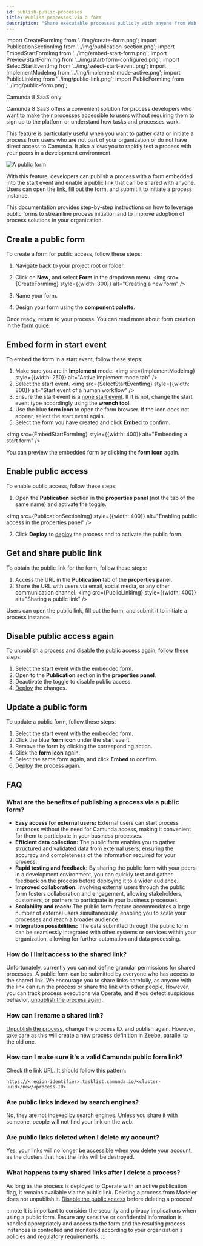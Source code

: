 ```yaml
---
id: publish-public-processes
title: Publish processes via a form
description: "Share executable processes publicly with anyone from Web Modeler on Camunda 8 SaaS."
---
```


import CreateFormImg from '../img/create-form.png';
import PublicationSectionImg from '../img/publication-section.png';
import EmbedStartFormImg from '../img/embed-start-form.png';
import PreviewStartFormImg from '../img/start-form-configured.png';
import SelectStartEventImg from '../img/select-start-event.png';
import ImplementModeImg from '../img/implement-mode-active.png';
import PublicLinkImg from '../img/public-link.png';
import PublicFormImg from '../img/public-form.png';

<span class="badge badge--cloud">Camunda 8 SaaS only</span>

Camunda 8 SaaS offers a convenient solution for process developers who want to make their processes accessible to users without requiring them to sign up to the platform or understand how tasks and processes work.

This feature is particularly useful when you want to gather data or initiate a process from users who are not part of your organization or do not have direct access to Camunda. It also allows you to rapidly test a process with your peers in a development environment.

<img src={PublicFormImg} alt="A public form" />

With this feature, developers can publish a process with a form embedded into the start event and enable a public link that can be shared with anyone. Users can open the link, fill out the form, and submit it to initiate a process instance.

This documentation provides step-by-step instructions on how to leverage public forms to streamline process initiation and to improve adoption of process solutions in your organization.

## Create a public form

To create a form for public access, follow these steps:

1. Navigate back to your project root or folder.
2. Click on **New**, and select **Form** in the dropdown menu.
   <img src={CreateFormImg} style={{width: 300}} alt="Creating a new form" />

3. Name your form.
4. Design your form using the **component palette**.

Once ready, return to your process. You can read more about form creation in the [form guide](/docs/guides/utilizing-forms.md).

## Embed form in start event

To embed the form in a start event, follow these steps:

1. Make sure you are in **Implement** mode.
   <img src={ImplementModeImg} style={{width: 250}} alt="Active implement mode tab" />
2. Select the start event.
   <img src={SelectStartEventImg} style={{width: 800}} alt="Start event of a human workflow" />
3. Ensure the start event is a [none start event](../../bpmn/none-events/none-events.md#none-start-events). If it is not, change the start event type accordingly using the **wrench tool**.
4. Use the blue **form icon** to open the form browser. If the icon does not appear, select the start event again.
5. Select the form you have created and click **Embed** to confirm.

<img src={EmbedStartFormImg} style={{width: 400}} alt="Embedding a start form" />

You can preview the embedded form by clicking the **form icon** again.

## Enable public access

To enable public access, follow these steps:

1. Open the **Publication** section in the **properties panel** (not the tab of the same name) and activate the toggle.

<img src={PublicationSectionImg} style={{width: 400}} alt="Enabling public access in the properties panel" />

2. Click **Deploy** to [deploy](#deploy-a-process) the process and to activate the public form.

## Get and share public link

To obtain the public link for the form, follow these steps:

1. Access the URL in the **Publication** tab of the **properties panel**.
2. Share the URL with users via email, social media, or any other communication channel.
   <img src={PublicLinkImg} style={{width: 400}} alt="Sharing a public link" />

Users can open the public link, fill out the form, and submit it to initiate a process instance.

## Disable public access again

To unpublish a process and disable the public access again, follow these steps:

1. Select the start event with the embedded form.
2. Open to the **Publication** section in the **properties panel**.
3. Deactivate the toggle to disable public access.
4. [Deploy](../run-or-publish-your-process.md#deploy-a-process) the changes.

## Update a public form

To update a public form, follow these steps:

1. Select the start event with the embedded form.
2. Click the blue **form icon** under the start event.
3. Remove the form by clicking the corresponding action.
4. Click the **form icon** again.
5. Select the same form again, and click **Embed** to confirm.
6. [Deploy](../run-or-publish-your-process.md#deploy-a-process) the process again.

## FAQ

### What are the benefits of publishing a process via a public form?

- **Easy access for external users:** External users can start process instances without the need for Camunda access, making it convenient for them to participate in your business processes.
- **Efficient data collection:** The public form enables you to gather structured and validated data from external users, ensuring the accuracy and completeness of the information required for your process.
- **Rapid testing and feedback:** By sharing the public form with your peers in a development environment, you can quickly test and gather feedback on the process before deploying it to a wider audience.
- **Improved collaboration:** Involving external users through the public form fosters collaboration and engagement, allowing stakeholders, customers, or partners to participate in your business processes.
- **Scalability and reach:** The public form feature accommodates a large number of external users simultaneously, enabling you to scale your processes and reach a broader audience.
- **Integration possibilities:** The data submitted through the public form can be seamlessly integrated with other systems or services within your organization, allowing for further automation and data processing.

### How do I limit access to the shared link?

Unfortunately, currently you can not define granular permissions for shared processes. A public form can be submitted by everyone who has access to the shared link. We encourage you to share links carefully, as anyone with the link can run the process or share the link with other people. However, you can track process executions via Operate, and if you detect suspicious behavior, [unpublish the process again](#disable-public-access-again).

### How can I rename a shared link?

[Unpublish the process](#disable-public-access-again), change the process ID, and publish again. However, take care as this will create a new process definition in Zeebe, parallel to the old one.

### How can I make sure it's a valid Camunda public form link?

Check the link URL. It should follow this pattern:

`https://<region-identifier>.tasklist.camunda.io/<cluster-uuid>/new/<process-ID>`

### Are public links indexed by search engines?

No, they are not indexed by search engines. Unless you share it with someone, people will not find your link on the web.

### Are public links deleted when I delete my account?

Yes, your links will no longer be accessible when you delete your account, as the clusters that host the links will be destroyed.

### What happens to my shared links after I delete a process?

As long as the process is deployed to Operate with an active publication flag, it remains available via the public link. Deleting a process from Modeler does not unpublish it. [Disable the public access](#disable-public-access-again) before deleting a process!

:::note
It is important to consider the security and privacy implications when using a public form. Ensure any sensitive or confidential information is handled appropriately and access to the form and the resulting process instances is controlled and monitored according to your organization's policies and regulatory requirements.
:::
